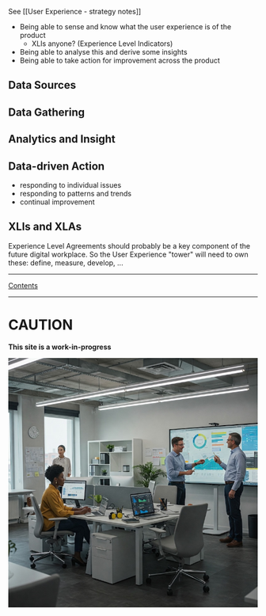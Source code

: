 See [[User Experience - strategy notes]]

- Being able to sense and know what the user experience is of the product
	- XLIs anyone? (Experience Level Indicators)
- Being able to analyse this and derive some insights
- Being able to take action for improvement across the product

## Data Sources


## Data Gathering


## Analytics and Insight


## Data-driven Action

- responding to individual issues
- responding to patterns and trends
- continual improvement

## XLIs and XLAs

Experience Level Agreements should probably be a key component of the future digital workplace. So the User Experience "tower" will need to own these: define, measure, develop, ...


---
[Contents](Contents.md)

---

# CAUTION

**This site is a work-in-progress**

![Modern Workplace250](images/Gemini_Generated_Image_w3pctvw3pctvw3pc.jpg)
